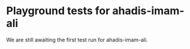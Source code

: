 # Playground tests for ahadis-imam-ali
We are still awaiting the first test run for ahadis-imam-ali.
